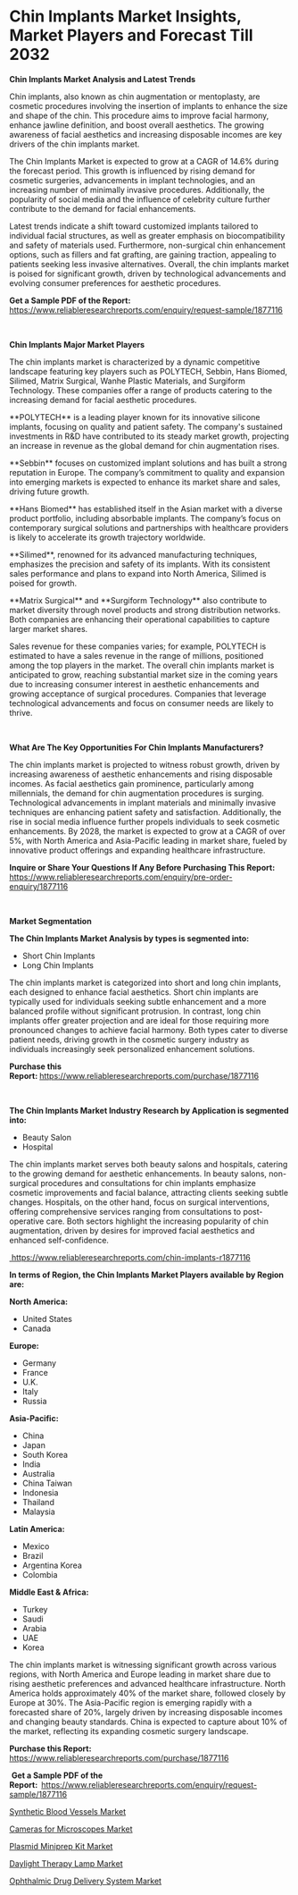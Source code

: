<p><h1>Chin Implants Market Insights, Market Players and Forecast Till 2032</h1></p><p><strong>Chin Implants Market Analysis and Latest Trends</strong></p>
<p><p>Chin implants, also known as chin augmentation or mentoplasty, are cosmetic procedures involving the insertion of implants to enhance the size and shape of the chin. This procedure aims to improve facial harmony, enhance jawline definition, and boost overall aesthetics. The growing awareness of facial aesthetics and increasing disposable incomes are key drivers of the chin implants market.</p><p>The Chin Implants Market is expected to grow at a CAGR of 14.6% during the forecast period. This growth is influenced by rising demand for cosmetic surgeries, advancements in implant technologies, and an increasing number of minimally invasive procedures. Additionally, the popularity of social media and the influence of celebrity culture further contribute to the demand for facial enhancements. </p><p>Latest trends indicate a shift toward customized implants tailored to individual facial structures, as well as greater emphasis on biocompatibility and safety of materials used. Furthermore, non-surgical chin enhancement options, such as fillers and fat grafting, are gaining traction, appealing to patients seeking less invasive alternatives. Overall, the chin implants market is poised for significant growth, driven by technological advancements and evolving consumer preferences for aesthetic procedures.</p></p>
<p><strong>Get a Sample PDF of the Report:&nbsp;</strong> <a href="https://www.reliableresearchreports.com/enquiry/request-sample/1877116?utm_campaign=41&utm_medium=2&utm_source=Github&utm_content=ia&utm_term=04032025&utm_id=chin-implants">https://www.reliableresearchreports.com/enquiry/request-sample/1877116</a></p>
<p>&nbsp;</p>
<p><strong>Chin Implants Major Market Players</strong></p>
<p><p>The chin implants market is characterized by a dynamic competitive landscape featuring key players such as POLYTECH, Sebbin, Hans Biomed, Silimed, Matrix Surgical, Wanhe Plastic Materials, and Surgiform Technology. These companies offer a range of products catering to the increasing demand for facial aesthetic procedures.</p><p>**POLYTECH** is a leading player known for its innovative silicone implants, focusing on quality and patient safety. The company's sustained investments in R&D have contributed to its steady market growth, projecting an increase in revenue as the global demand for chin augmentation rises.</p><p>**Sebbin** focuses on customized implant solutions and has built a strong reputation in Europe. The company’s commitment to quality and expansion into emerging markets is expected to enhance its market share and sales, driving future growth.</p><p>**Hans Biomed** has established itself in the Asian market with a diverse product portfolio, including absorbable implants. The company’s focus on contemporary surgical solutions and partnerships with healthcare providers is likely to accelerate its growth trajectory worldwide.</p><p>**Silimed**, renowned for its advanced manufacturing techniques, emphasizes the precision and safety of its implants. With its consistent sales performance and plans to expand into North America, Silimed is poised for growth.</p><p>**Matrix Surgical** and **Surgiform Technology** also contribute to market diversity through novel products and strong distribution networks. Both companies are enhancing their operational capabilities to capture larger market shares.</p><p>Sales revenue for these companies varies; for example, POLYTECH is estimated to have a sales revenue in the range of millions, positioned among the top players in the market. The overall chin implants market is anticipated to grow, reaching substantial market size in the coming years due to increasing consumer interest in aesthetic enhancements and growing acceptance of surgical procedures. Companies that leverage technological advancements and focus on consumer needs are likely to thrive.</p></p>
<p>&nbsp;</p>
<p><strong>What Are The Key Opportunities For Chin Implants Manufacturers?</strong></p>
<p><p>The chin implants market is projected to witness robust growth, driven by increasing awareness of aesthetic enhancements and rising disposable incomes. As facial aesthetics gain prominence, particularly among millennials, the demand for chin augmentation procedures is surging. Technological advancements in implant materials and minimally invasive techniques are enhancing patient safety and satisfaction. Additionally, the rise in social media influence further propels individuals to seek cosmetic enhancements. By 2028, the market is expected to grow at a CAGR of over 5%, with North America and Asia-Pacific leading in market share, fueled by innovative product offerings and expanding healthcare infrastructure.</p></p>
<p><strong>Inquire or Share Your Questions If Any Before Purchasing This Report:</strong> <a href="https://www.reliableresearchreports.com/enquiry/pre-order-enquiry/1877116?utm_campaign=41&utm_medium=2&utm_source=Github&utm_content=ia&utm_term=04032025&utm_id=chin-implants">https://www.reliableresearchreports.com/enquiry/pre-order-enquiry/1877116</a></p>
<p>&nbsp;</p>
<p><strong>Market Segmentation</strong></p>
<p><strong>The Chin Implants Market Analysis by types is segmented into:</strong></p>
<p><ul><li>Short Chin Implants</li><li>Long Chin Implants</li></ul></p>
<p><p>The chin implants market is categorized into short and long chin implants, each designed to enhance facial aesthetics. Short chin implants are typically used for individuals seeking subtle enhancement and a more balanced profile without significant protrusion. In contrast, long chin implants offer greater projection and are ideal for those requiring more pronounced changes to achieve facial harmony. Both types cater to diverse patient needs, driving growth in the cosmetic surgery industry as individuals increasingly seek personalized enhancement solutions.</p></p>
<p><strong>Purchase this Report:&nbsp;</strong><a href="https://www.reliableresearchreports.com/purchase/1877116?utm_campaign=41&utm_medium=2&utm_source=Github&utm_content=ia&utm_term=04032025&utm_id=chin-implants">https://www.reliableresearchreports.com/purchase/1877116</a></p>
<p>&nbsp;</p>
<p><strong>The Chin Implants Market Industry Research by Application is segmented into:</strong></p>
<p><ul><li>Beauty Salon</li><li>Hospital</li></ul></p>
<p><p>The chin implants market serves both beauty salons and hospitals, catering to the growing demand for aesthetic enhancements. In beauty salons, non-surgical procedures and consultations for chin implants emphasize cosmetic improvements and facial balance, attracting clients seeking subtle changes. Hospitals, on the other hand, focus on surgical interventions, offering comprehensive services ranging from consultations to post-operative care. Both sectors highlight the increasing popularity of chin augmentation, driven by desires for improved facial aesthetics and enhanced self-confidence.</p></p>
<p><a href="https://www.reliableresearchreports.com/chin-implants-r1877116?utm_campaign=41&utm_medium=2&utm_source=Github&utm_content=ia&utm_term=04032025&utm_id=chin-implants">&nbsp;https://www.reliableresearchreports.com/chin-implants-r1877116</a></p>
<p><strong>In terms of Region, the Chin Implants Market Players available by Region are:</strong></p>
<p>
    <p> <strong> North America: </strong>
        <ul>
            <li>United States</li>
            <li>Canada</li>
        </ul>
        </p> 
    <p> <strong> Europe: </strong>
        <ul>
            <li>Germany</li>
            <li>France</li>
            <li>U.K.</li>
            <li>Italy</li>
            <li>Russia</li>
        </ul>
        </p> 
    <p> <strong> Asia-Pacific: </strong>
        <ul>
            <li>China</li>
            <li>Japan</li>
            <li>South Korea</li>
            <li>India</li>
            <li>Australia</li>
            <li>China Taiwan</li>
            <li>Indonesia</li>
            <li>Thailand</li>
            <li>Malaysia</li>
        </ul>
        </p> 
    <p> <strong> Latin America: </strong>
        <ul>
            <li>Mexico</li>
            <li>Brazil</li>
            <li>Argentina Korea</li>
            <li>Colombia</li>
        </ul>
        </p> 
    <p> <strong> Middle East & Africa: </strong>
        <ul>
            <li>Turkey</li>
            <li>Saudi</li>
            <li>Arabia</li>
            <li>UAE</li>
            <li>Korea</li>
        </ul>
    </p>
    </p>
<p><p>The chin implants market is witnessing significant growth across various regions, with North America and Europe leading in market share due to rising aesthetic preferences and advanced healthcare infrastructure. North America holds approximately 40% of the market share, followed closely by Europe at 30%. The Asia-Pacific region is emerging rapidly with a forecasted share of 20%, largely driven by increasing disposable incomes and changing beauty standards. China is expected to capture about 10% of the market, reflecting its expanding cosmetic surgery landscape.</p></p>
<p><strong>Purchase this Report: </strong><a href="https://www.reliableresearchreports.com/purchase/1877116?utm_campaign=41&utm_medium=2&utm_source=Github&utm_content=ia&utm_term=04032025&utm_id=chin-implants">https://www.reliableresearchreports.com/purchase/1877116</a></p>
<p>&nbsp;<strong>Get a Sample PDF of the Report:&nbsp;&nbsp;</strong><a href="https://www.reliableresearchreports.com/enquiry/request-sample/1877116?utm_campaign=41&utm_medium=2&utm_source=Github&utm_content=ia&utm_term=04032025&utm_id=chin-implants">https://www.reliableresearchreports.com/enquiry/request-sample/1877116</a></p>
<p><strong></strong></p>
<p><p><a href="https://github.com/xalatieusope/Market-Research-Report-List-1/blob/main/synthetic-blood-vessels-market.md?utm_campaign=41&utm_medium=2&utm_source=Github&utm_content=ia&utm_term=04032025&utm_id=chin-implants">Synthetic Blood Vessels Market</a></p><p><a href="https://github.com/stickkinkel/Market-Research-Report-List-1/blob/main/cameras-for-microscopes-market.md?utm_campaign=41&utm_medium=2&utm_source=Github&utm_content=ia&utm_term=04032025&utm_id=chin-implants">Cameras for Microscopes Market</a></p><p><a href="https://github.com/lefiobakali/Market-Research-Report-List-1/blob/main/plasmid-miniprep-kit-market.md?utm_campaign=41&utm_medium=2&utm_source=Github&utm_content=ia&utm_term=04032025&utm_id=chin-implants">Plasmid Miniprep Kit Market</a></p><p><a href="https://github.com/xtysizov/Market-Research-Report-List-1/blob/main/daylight-therapy-lamp-market.md?utm_campaign=41&utm_medium=2&utm_source=Github&utm_content=ia&utm_term=04032025&utm_id=chin-implants">Daylight Therapy Lamp Market</a></p><p><a href="https://github.com/kaloyhboosh/Market-Research-Report-List-1/blob/main/ophthalmic-drug-delivery-system-market.md?utm_campaign=41&utm_medium=2&utm_source=Github&utm_content=ia&utm_term=04032025&utm_id=chin-implants">Ophthalmic Drug Delivery System Market</a></p></p>